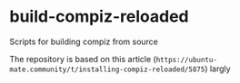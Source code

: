 # build-compiz-reloaded
Scripts for building compiz from source

The repository is based on this article (`https://ubuntu-mate.community/t/installing-compiz-reloaded/5875`) largly
